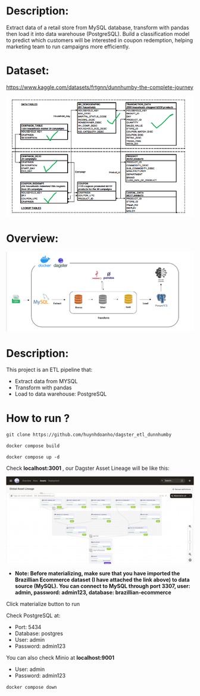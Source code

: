 # Description: 
Extract data of a retail store from MySQL database, transform with pandas then load it into data warehouse (PostgreSQL). Build a classification model to predict which customers will be interested in coupon redemption, helping marketing team to run campaigns more efficiently.

# Dataset: 
<url>https://www.kaggle.com/datasets/frtgnn/dunnhumby-the-complete-journey</url>

![alt text](https://github.com/huynhdoanho/dagster_etl_dunnhumby/blob/81132c78cf80d03e35ba92f92df43098f439458b/img/data.png)

# Overview:

![alt text](https://github.com/huynhdoanho/dagster_etl_dunnhumby/blob/0050634e632f2bdab49af08742002942e7000dc2/img/overview.png)

# Description:
This project is an ETL pipeline that:
- Extract data from MYSQL
- Transform with pandas
- Load to data warehouse: PostgreSQL

# How to run ?
```
git clone https://github.com/huynhdoanho/dagster_etl_dunnhumby
```

```
docker compose build
```

```
docker compose up -d
```

Check  <b> localhost:3001 </b>, our Dagster Asset Lineage will be like this:

![alt text](https://github.com/huynhdoanho/dagster_etl_dunnhumby/blob/81132c78cf80d03e35ba92f92df43098f439458b/img/dags.png)

- <b>Note: Before materializing, make sure that you have imported the Brazillian Ecommerce dataset (I have attached the link above) to data source (MySQL). You can connect to MySQL through port 3307, user: admin, password: admin123, database: brazillian-ecommerce
</b>

Click materialize button to run

Check PostgreSQL at:
- Port: 5434
- Database: postgres
- User: admin
- Password: admin123

You can also check Minio at <b> localhost:9001 </b>
- User: admin
- Password: admin123

```
docker compose down
```
